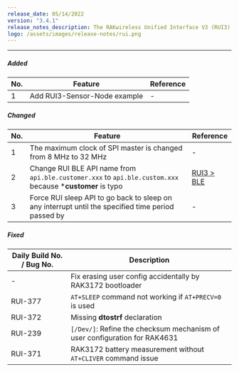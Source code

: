 ```yaml
---
release_date: 05/14/2022
version: "3.4.1"
release_notes_description: The RAKwireless Unified Interface V3 (RUI3) is designed to help IoT developers make their IoT products faster. It is compatible with RAK LPWAN modules and supports the standard AT Commands and the Binary Mode. The Binary mode is an improved version of the AT command with its efficient byte-array-based protocol and implementation of checksum. RUI3 also allows you to create your own custom firmware using RUI3 APIs that are compatible with popular IDEs like Arduino and Visual Studio. With custom firmware, you will not need any external host microcontroller or microprocessor, which can save you cost, circuit board space, and current consumption.
logo: /assets/images/release-notes/rui.png
---
```


<rk-release-notes/>

---


##### Added

| No. | Feature                      | Reference |
| --- | ---------------------------- | --------- |
| 1   | Add RUI3-Sensor-Node example | -         |

##### Changed

| No. | Feature                                                                                                   | Reference                                                           |
| --- | --------------------------------------------------------------------------------------------------------- | ------------------------------------------------------------------- |
| 1   | The maximum clock of SPI master is changed from 8&nbsp;MHz to 32&nbsp;MHz                                 | -                                                                   |
| 2   | Change RUI BLE API name from `api.ble.customer.xxx` to `api.ble.custom.xxx` because ***customer** is typo | [RUI3 > BLE](https://docs.rakwireless.com/RUI3/BLE/#rakblecustomer) |
| 3   | Force RUI sleep API to go back to sleep on any interrupt until the specified time period passed by        | -                                                                   |

##### Fixed

| Daily Build No. / Bug No. | Description                                                                |
| ------------------------- | -------------------------------------------------------------------------- |
| -                         | Fix erasing user config accidentally by RAK3172 bootloader                 |
| RUI-377                   | `AT+SLEEP` command not working if `AT+PRECV=0` is used                     |
| RUI-372                   | Missing **dtostrf** declaration                                            |
| RUI-239                   | `[/Dev/]`: Refine the checksum mechanism of user configuration for RAK4631 |
| RUI-371                   | RAK3172 battery measurement without `AT+CLIVER` command issue              |
